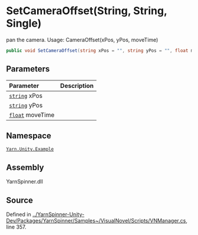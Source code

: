 # SetCameraOffset\(String, String, Single\)

pan the camera. Usage: CameraOffset\(xPos, yPos, moveTime\)

```csharp
public void SetCameraOffset(string xPos = "", string yPos = "", float moveTime = 0.25F)
```

## Parameters

| Parameter | Description |
| :--- | :--- |
| [`string`](https://docs.microsoft.com/dotnet/api/System.String) xPos |  |
| [`string`](https://docs.microsoft.com/dotnet/api/System.String) yPos |  |
| [`float`](https://docs.microsoft.com/dotnet/api/System.Single) moveTime |  |

## Namespace

[`Yarn.Unity.Example`](../)

## Assembly

YarnSpinner.dll

## Source

Defined in [../YarnSpinner-Unity-Dev/Packages/YarnSpinner/Samples~/VisualNovel/Scripts/VNManager.cs](https://github.com/YarnSpinnerTool/YarnSpinner-Unity//blob/develop/Samples~/VisualNovel/Scripts/VNManager.cs#L357), line 357.

